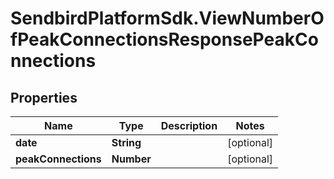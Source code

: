 # SendbirdPlatformSdk.ViewNumberOfPeakConnectionsResponsePeakConnections

## Properties

Name | Type | Description | Notes
------------ | ------------- | ------------- | -------------
**date** | **String** |  | [optional] 
**peakConnections** | **Number** |  | [optional] 


